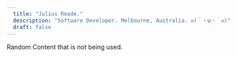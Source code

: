 ```yaml
---
  title: "Julius Reade."
  description: "Software Developer. Melbourne, Australia. ฅ(＾・ω・＾ฅ)"
  draft: false
---
```


Random Content that is not being used.